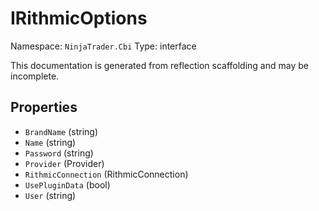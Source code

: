 # IRithmicOptions

Namespace: `NinjaTrader.Cbi`
Type: interface

This documentation is generated from reflection scaffolding and may be incomplete.

## Properties
- `BrandName` (string)
- `Name` (string)
- `Password` (string)
- `Provider` (Provider)
- `RithmicConnection` (RithmicConnection)
- `UsePluginData` (bool)
- `User` (string)
